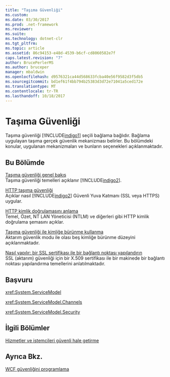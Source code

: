 ```yaml
---
title: "Taşıma Güvenliği"
ms.custom: 
ms.date: 03/30/2017
ms.prod: .net-framework
ms.reviewer: 
ms.suite: 
ms.technology: dotnet-clr
ms.tgt_pltfrm: 
ms.topic: article
ms.assetid: 86c94153-e48d-4539-b6cf-cd8060582e7f
caps.latest.revision: "7"
author: BrucePerlerMS
ms.author: bruceper
manager: mbaldwin
ms.openlocfilehash: d9576321ca44d568633fcba40e56f9582d3f5db5
ms.sourcegitcommit: bd1ef61f4bb794b25383d3d72e71041a5ced172e
ms.translationtype: MT
ms.contentlocale: tr-TR
ms.lasthandoff: 10/18/2017
---
```

# <a name="transport-security"></a>Taşıma Güvenliği
Taşıma güvenliği [!INCLUDE[indigo1](../../../../includes/indigo1-md.md)] seçili bağlama bağlıdır. Bağlama uygulayan taşıma gerçek güvenlik mekanizması belirler. Bu bölümdeki konular, uygulanan mekanizmaları ve bunların seçenekleri açıklanmaktadır.  
  
## <a name="in-this-section"></a>Bu Bölümde  
 [Taşıma güvenliği genel bakış](../../../../docs/framework/wcf/feature-details/transport-security-overview.md)  
 Taşıma güvenliği temelleri açıklanır [!INCLUDE[indigo2](../../../../includes/indigo2-md.md)].  
  
 [HTTP taşıma güvenliği](../../../../docs/framework/wcf/feature-details/http-transport-security.md)  
 Açıklar nasıl [!INCLUDE[indigo2](../../../../includes/indigo2-md.md)] Güvenli Yuva Katmanı (SSL veya HTTPS) uygular.  
  
 [HTTP kimlik doğrulamasını anlama](../../../../docs/framework/wcf/feature-details/understanding-http-authentication.md)  
 Temel, Özet, NT LAN Yöneticisi (NTLM) ve diğerleri gibi HTTP kimlik doğrulama şemasını açıklar.  
  
 [Taşıma güvenliği ile kimliğe bürünme kullanma](../../../../docs/framework/wcf/feature-details/using-impersonation-with-transport-security.md)  
 Aktarım güvenlik modu ile olası beş kimliğe bürünme düzeyini açıklanmaktadır.  
  
 [Nasıl yapılır: bir SSL sertifikası ile bir bağlantı noktası yapılandırın](../../../../docs/framework/wcf/feature-details/how-to-configure-a-port-with-an-ssl-certificate.md)  
 SSL (aktarım) güvenliği için bir X.509 sertifikası ile bir makinede bir bağlantı noktası yapılandırma temellerini anlatılmaktadır.  
  
## <a name="reference"></a>Başvuru  
 <xref:System.ServiceModel>  
  
 <xref:System.ServiceModel.Channels>  
  
 <xref:System.ServiceModel.Security>  
  
## <a name="related-sections"></a>İlgili Bölümler  
 [Hizmetler ve istemcileri güvenli hale getirme](../../../../docs/framework/wcf/feature-details/securing-services-and-clients.md)  
  
## <a name="see-also"></a>Ayrıca Bkz.  
 [WCF güvenliğini programlama](../../../../docs/framework/wcf/feature-details/programming-wcf-security.md)
